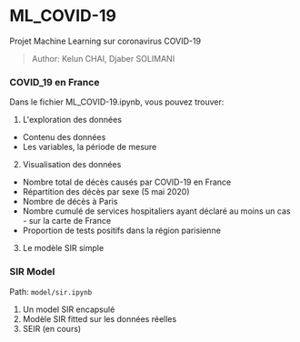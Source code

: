 # ML_COVID-19
Projet Machine Learning sur coronavirus COVID-19

> Author: Kelun CHAI, Djaber SOLIMANI

### COVID_19 en France
Dans le fichier ML_COVID-19.ipynb, vous pouvez trouver:
1. L'exploration des données
  - Contenu des données
  - Les variables, la période de mesure
2. Visualisation des données
  - Nombre total de décès causés par COVID-19 en France
  - Répartition des décès par sexe (5 mai 2020)
  - Nombre de décès à Paris
  - Nombre cumulé de services hospitaliers ayant déclaré au moins un cas - sur la carte de France
  - Proportion de tests positifs dans la région parisienne
3. Le modèle SIR simple
  
  
### SIR Model
Path: `model/sir.ipynb`
1. Un model SIR encapsulé
2. Modèle SIR fitted sur les données réelles
3. SEIR (en cours)